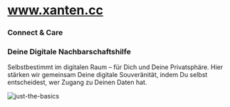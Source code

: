 # www.xanten.cc
### Connect & Care
### Deine Digitale Nachbarschaftshilfe

Selbstbestimmt im digitalen Raum – für Dich und Deine Privatsphäre. Hier stärken wir gemeinsam Deine digitale Souveränität, indem Du selbst entscheidest, wer Zugang zu Deinen Daten hat. 

![just-the-basics](https://xanten.cc/_astro/astro-new.CUHVKH-o_1BA2hj.png)
